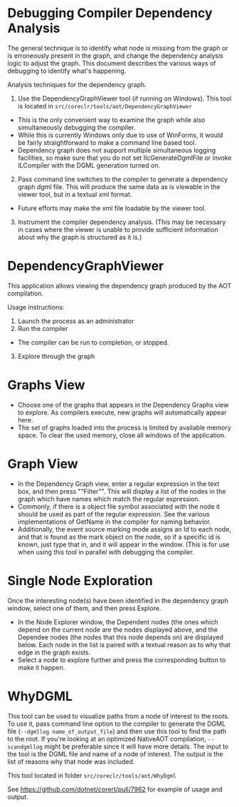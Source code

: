 Debugging Compiler Dependency Analysis
============================

The general technique is to identify what node is missing from the graph or is erroneously present in the graph, and change the dependency analysis logic to adjust the graph. This document describes the various ways of debugging to identify what's happening.

Analysis techniques for the dependency graph.
1. Use the DependencyGraphViewer tool (if running on Windows). This tool is located in `src/coreclr/tools/aot/DependencyGraphViewer`
  - This is the only convenient way to examine the graph while also simultaneously debugging the compiler.
  - While this is currently Windows only due to use of WinForms, it would be fairly straightforward to make a command line based tool.
  - Dependency graph does not support multiple simultaneous logging facilities, so make sure that you do not set IlcGenerateDgmlFile or invoke ILCompiler with the DGML generation turned on.
2. Pass command line switches to the compiler to generate a dependency graph dgml file. This will produce the same data as is viewable in the viewer tool, but in a textual xml format.
  - Future efforts may make the xml file loadable by the viewer tool.
3. Instrument the compiler dependency analysis. (This may be necessary in cases where the viewer is unable to provide sufficient information about why the graph is structured as it is.)

DependencyGraphViewer
====================================

This application allows viewing the dependency graph produced by the AOT compilation.

Usage instructions:
1. Launch the process as an administrator
2. Run the compiler
- The compiler can be run to completion, or stopped.
3. Explore through the graph

# Graphs View #
- Choose one of the graphs that appears in the Dependency Graphs view to explore. As compilers execute, new graphs will automatically appear here.
- The set of graphs loaded into the process is limited by available memory space. To clear the used memory, close all windows of the application.

# Graph View #
- In the Dependency Graph view, enter a regular expression in the text box, and then press ""Filter"". This will display a list of the nodes in the graph which have names which match the regular expression.
- Commonly, if there is a object file symbol associated with the node it should be used as part of the regular expression. See the various implementations of GetName in the compiler for naming behavior.
- Additionally, the event source marking mode assigns an Id to each node, and that is found as the mark object on the node, so if a specific id is known, just type that in, and it will appear in the window. (This is for use when using this tool in parallel with debugging the compiler.

# Single Node Exploration #
Once the interesting node(s) have been identified in the dependency graph window, select one of them, and then press Explore.
  - In the Node Explorer window, the Dependent nodes (the ones which depend on the current node are the nodes displayed above, and the Dependee nodes (the nodes that this node depends on) are displayed below. Each node in the list is paired with a textual reason as to why that edge in the graph exists.
  - Select a node to explore further and press the corresponding button to make it happen.

WhyDGML
=======
This tool can be used to visualize paths from a node of interest to the roots. To use it, pass command line option to the compiler to generate the DGML file (`--dgmllog name_of_output_file`) and then use this tool to find the path to the root. If you're looking at an optimized NativeAOT compilation, `--scandgmllog` might be preferable since it will have more details.
The input to the tool is the DGML file and name of a node of interest. The output is the list of reasons why that node was included.

This tool located in folder `src/coreclr/tools/aot/WhyDgml`

See https://github.com/dotnet/corert/pull/7962 for example of usage and output.
